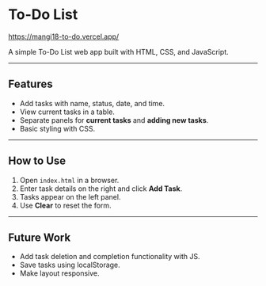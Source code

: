 # To-Do List
https://mangi18-to-do.vercel.app/

A simple To-Do List web app built with HTML, CSS, and JavaScript.  

---

## Features

- Add tasks with name, status, date, and time.  
- View current tasks in a table.  
- Separate panels for **current tasks** and **adding new tasks**.  
- Basic styling with CSS.  

---

## How to Use

1. Open `index.html` in a browser.  
2. Enter task details on the right and click **Add Task**.  
3. Tasks appear on the left panel.  
4. Use **Clear** to reset the form.  

---

## Future Work

- Add task deletion and completion functionality with JS.  
- Save tasks using localStorage.  
- Make layout responsive.  
